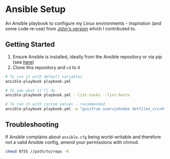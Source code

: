 # Ansible Setup

An Ansible playbook to configure my Linux environments - inspiration (and some code re-use) from [John's version](https://github.com/jaspajjr/ansible-dev) which I contributed to.

## Getting Started

1. Ensure Ansible is installed, ideally from the Ansible repository or via pip (see [here](https://docs.ansible.com/ansible/latest/installation_guide/intro_installation.html))
1. Clone this repository and ```cd``` to it

```bash
# To run it with default variables
ansible-playbook playbook.yml

# To see what it'll do
ansible-playbook playbook.yml --list-tasks --list-hosts

# To run it with custom values - recommended
ansible-playbook playbook.yml -e "gui=True user=johndoe dotfiles_src=https://github.com/JohnDoe/dotfiles.git"
```

## Troubleshooting

If Ansible complains about ```ansible.cfg``` being world-writable and therefore not a valid Ansible config, amend your permissions with chmod.

```bash
chmod 0755 //path/to/repo -R
```
